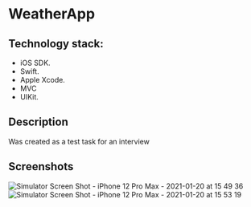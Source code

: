 # WeatherApp

## Technology stack:
- iOS SDK.
- Swift.
- Apple Xcode.
- MVC
- UIKit.

## Description

Was created as a test task for an interview

## Screenshots

![Simulator Screen Shot - iPhone 12 Pro Max - 2021-01-20 at 15 49 36](https://user-images.githubusercontent.com/58864573/105177434-ba307980-5b37-11eb-8478-cebaa5bd1958.png)
![Simulator Screen Shot - iPhone 12 Pro Max - 2021-01-20 at 15 53 19](https://user-images.githubusercontent.com/58864573/105177453-bf8dc400-5b37-11eb-821f-5f49fbd333ac.png)
